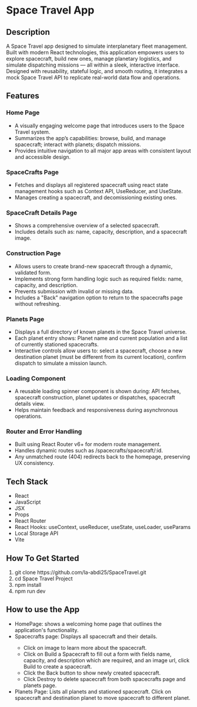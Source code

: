 # Space Travel App

<h2>Description</h2>
<p>A Space Travel app designed to simulate interplanetary fleet management. Built with modern React technologies, this application empowers users to explore spacecraft, build new ones, manage planetary logistics, and simulate dispatching missions — all within a sleek, interactive interface. Designed with reusability, stateful logic, and smooth routing, it integrates a mock Space Travel API to replicate real-world data flow and operations.</p>

<h2>Features</h2>
<h3>Home Page</h3>
<ul>
  <li>A visually engaging welcome page that introduces users to the Space Travel system.</li>
  <li>Summarizes the app’s capabilities: browse, build, and manage spacecraft; interact with planets; dispatch missions.</li>
  <li>Provides intuitive navigation to all major app areas with consistent layout and accessible design.</li>
</ul>

<h3>SpaceCrafts Page</h3>
<ul>
  <li>Fetches and displays all registered spacecraft using react state management hooks such as Context API, UseReducer, and UseState.</li>
  <li>Manages creating a spacecraft, and decomissioning existing ones.</li>
</ul>


<h3>SpaceCraft Details Page</h3>
<ul>
  <li>Shows a comprehensive overview of a selected spacecraft.</li>
  <li>Includes details such as: name, capacity, description, and a spacecraft image.</li>
</ul>


<h3>Construction Page</h3>
<ul>
  <li>Allows users to create brand-new spacecraft through a dynamic, validated form.</li>
  <li>Implements strong form handling logic such as required fields: name, capacity, and description.</li>
  <li>Prevents submission with invalid or missing data.</li>
  <li>Includes a "Back" navigation option to return to the spacecrafts page without refreshing.</li>
</ul>


<h3>Planets Page</h3>
<ul>
  <li>Displays a full directory of known planets in the Space Travel universe.</li>
  <li>Each planet entry shows: Planet name and current population and a list of currently stationed spacecrafts.</li>
  <li>Interactive controls allow users to: select a spacecraft, choose a new destination planet (must be different from its current location), confirm dispatch to simulate a mission launch.</li>
</ul>


<h3>Loading Component</h3>
<ul>
  <li>A reusable loading spinner component is shown during: API fetches, spacecraft construction, planet updates or dispatches, spacecraft details view.</li>
  <li>Helps maintain feedback and responsiveness during asynchronous operations.</li>
</ul>


<h3>Router and Error Handling</h3>
<ul>
  <li>Built using React Router v6+ for modern route management.</li>
  <li>Handles dynamic routes such as /spacecrafts/spacecraft/:id.</li>
  <li>Any unmatched route (404) redirects back to the homepage, preserving UX consistency.</li>
</ul>





<h2>Tech Stack</h2>
<ul>
    <li>React</li>
    <li>JavaScript</li>
    <li>JSX</li>
    <li>Props</li>
    <li>React Router</li>
    <li>React Hooks: useContext, useReducer, useState, useLoader, useParams</li>
    <li>Local Storage API</li>
    <li>Vite</li>
</ul>
  
<h2>How To Get Started</h2>
<ol>
  <li>git clone https://github.com/la-abdi25/SpaceTravel.git</li>
  <li>cd Space Travel Project</li>
  <li>npm install</li>
  <li>npm run dev</li>
</ol>

<h2>How to use the App</h2>
<ul>
  <li>HomePage: shows a welcoming home page that outlines the application's functionality.</li>
  <li>Spacecrafts page: Displays all spacecraft and their details.</li>
  <ul> 
    <li>Click on image to learn more about the spacecraft.</li>
    <li>Click on Build a Spacecraft to fill out a form with fields name, capacity, and description which are required, and an image url, click Build to create a spacecraft.</li>
    <li>Click the Back button to show newly created spacecraft.</li>
    <li>Click Destroy to delete spacecraft from both spacecrafts page and planets page.</li>
  </ul>
  </li>
  <li>Planets Page: Lists all planets and stationed spacecraft. Click on spacecraft and destination planet to move spacecraft to different planet. </li>
</ul>
